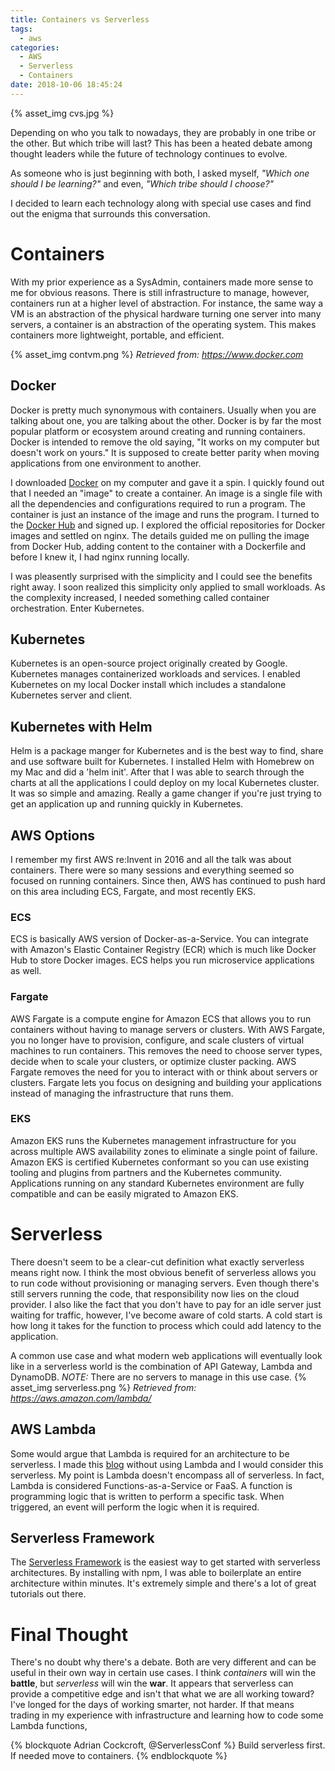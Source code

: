 ```yaml
---
title: Containers vs Serverless
tags:
  - aws
categories:
  - AWS
  - Serverless
  - Containers
date: 2018-10-06 18:45:24
---
```



{% asset_img cvs.jpg %}

Depending on who you talk to nowadays, they are probably in one tribe or the other. But which tribe will last? This has been a heated debate among thought leaders while the future of technology continues to evolve. 

As someone who is just beginning with both, I asked myself, *"Which one should I be learning?"* and even, *"Which tribe should I choose?"*

I decided to learn each technology along with special use cases and find out the enigma that surrounds this conversation.

# Containers
With my prior experience as a SysAdmin, containers made more sense to me for obvious reasons. There is still infrastructure to manage, however, containers run at a higher level of abstraction. For instance, the same way a VM is an abstraction of the physical hardware turning one server into many servers, a container is an abstraction of the operating system. This makes containers more lightweight, portable, and efficient.

{% asset_img contvm.png %}
*Retrieved from: https://www.docker.com*

## Docker
Docker is pretty much synonymous with containers. Usually when you are talking about one, you are talking about the other. Docker is by far the most popular platform or ecosystem around creating and running containers. Docker is intended to remove the old saying, "It works on my computer but doesn't work on yours." It is supposed to create better parity when moving applications from one environment to another.

I downloaded [Docker](https://www.docker.com/get-started) on my computer and gave it a spin. I quickly found out that I needed an "image" to create a container. An image is a single file with all the dependencies and configurations required to run a program. The container is just an instance of the image and runs the program. I turned to the [Docker Hub](https://hub.docker.com/) and signed up. I explored the official repositories for Docker images and settled on nginx. The details guided me on pulling the image from Docker Hub, adding content to the container with a Dockerfile and before I knew it, I had nginx running locally. 

I was pleasently surprised with the simplicity and I could see the benefits right away. I soon realized this simplicity only applied to small workloads. As the complexity increased, I needed something called container orchestration. Enter Kubernetes.

## Kubernetes 
Kubernetes is an open-source project originally created by Google. Kubernetes manages containerized workloads and services. I enabled Kubernetes on my local Docker install which includes a standalone Kubernetes server and client. 

## Kubernetes with Helm
Helm is a package manger for Kubernetes and is the best way to find, share and use software built for Kubernetes. I installed Helm with Homebrew on my Mac and did a 'helm init'. After that I was able to search through the charts at all the applications I could deploy on my local Kubernetes cluster. It was so simple and amazing. Really a game changer if you're just trying to get an application up and running quickly in Kubernetes.

## AWS Options
I remember my first AWS re:Invent in 2016 and all the talk was about containers. There were so many sessions and everything seemed so focused on running containers. Since then, AWS has continued to push hard on this area including ECS, Fargate, and most recently EKS.

### ECS
ECS is basically AWS version of Docker-as-a-Service. You can integrate with Amazon's Elastic Container Registry (ECR) which is much like Docker Hub to store Docker images. ECS helps you run microservice applications as well.

### Fargate
AWS Fargate is a compute engine for Amazon ECS that allows you to run containers without having to manage servers or clusters. With AWS Fargate, you no longer have to provision, configure, and scale clusters of virtual machines to run containers. This removes the need to choose server types, decide when to scale your clusters, or optimize cluster packing. AWS Fargate removes the need for you to interact with or think about servers or clusters. Fargate lets you focus on designing and building your applications instead of managing the infrastructure that runs them.

### EKS 
Amazon EKS runs the Kubernetes management infrastructure for you across multiple AWS availability zones to eliminate a single point of failure. Amazon EKS is certified Kubernetes conformant so you can use existing tooling and plugins from partners and the Kubernetes community. Applications running on any standard Kubernetes environment are fully compatible and can be easily migrated to Amazon EKS.

# Serverless
There doesn't seem to be a clear-cut definition what exactly serverless means right now. I think the most obvious benefit of serverless allows you to run code without provisioning or managing servers. Even though there's still servers running the code, that responsibility now lies on the cloud provider. I also like the fact that you don't have to pay for an idle server just waiting for traffic, however, I've become aware of cold starts. A cold start is how long it takes for the function to process which could add latency to the application.

A common use case and what modern web applications will eventually look like in a serverless world is the combination of API Gateway, Lambda and DynamoDB. *NOTE:* There are no servers to manage in this use case.
{% asset_img serverless.png %}
*Retrieved from: https://aws.amazon.com/lambda/*

## AWS Lambda
Some would argue that Lambda is required for an architecture to be serverless. I made this [blog](https://greengocloud.com/2018/08/28/How-to-Make-a-Fast-and-Cheap-Serverless-Blog/) without using Lambda and I would consider this serverless. My point is Lambda doesn't encompass all of serverless. In fact, Lambda is considered Functions-as-a-Service or FaaS. A function is programming logic that is written to perform a specific task. When triggered, an event will perform the logic when it is required. 

## Serverless Framework
The [Serverless Framework](https://serverless.com/) is the easiest way to get started with serverless architectures. By installing with npm, I was able to boilerplate an entire architecture within minutes. It's extremely simple and there's a lot of great tutorials out there.

# Final Thought
There's no doubt why there's a debate. Both are very different and can be useful in their own way in certain use cases. I think *containers* will win the **battle**, but *serverless* will win the **war**. It appears that serverless can provide a competitive edge and isn't that what we are all working toward? I've longed for the days of working smarter, not harder. If that means trading in my experience with infrastructure and learning how to code some Lambda functions, 

{% blockquote Adrian Cockcroft, @ServerlessConf %}
Build serverless first. If needed move to containers.
{% endblockquote %}